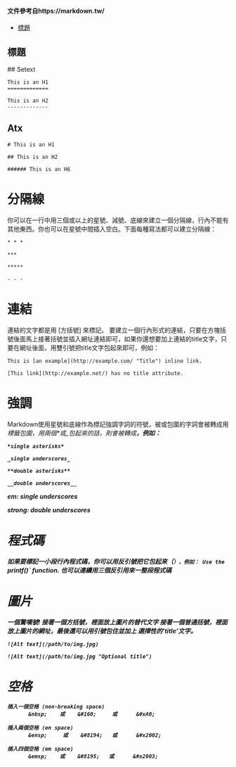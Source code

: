 #### 文件參考自https://markdown.tw/
* [標題](#1) 
<h2 id="1">標題</h2>
## Setext

```
This is an H1
=============

This is an H2
-------------
```
## Atx
```
# This is an H1

## This is an H2

###### This is an H6
```
# 分隔線
你可以在一行中用三個或以上的星號、減號、底線來建立一個分隔線，行內不能有其他東西。你也可以在星號中間插入空白。下面每種寫法都可以建立分隔線：
```
* * *

***

*****

- - -
```
# 連結
連結的文字都是用 [方括號] 來標記。
要建立一個行內形式的連結，只要在方塊括號後面馬上接著括號並插入網址連結即可，如果你還想要加上連結的title文字，只要在網址後面，用雙引號把title文字包起來即可，例如：
```
This is [an example](http://example.com/ "Title") inline link.

[This link](http://example.net/) has no title attribute.
```
# 強調
Markdown使用星號和底線作為標記強調字詞的符號，被或包圍的字詞會被轉成用<em>標籤包圍，用兩個*或_包起來的話，則會被轉成<strong>，例如：
```
*single asterisks*

_single underscores_

**double asterisks**

__double underscores__
```
em:
_single underscores_

strong:
__double underscores__
 
# 程式碼
如果要標記一小段行內程式碼，你可以用反引號把它包起來（`），例如：
Use the `printf()` function.
也可以連續用三個反引用來一整段程式碼

# 圖片
一個驚嘆號!
接著一個方括號，裡面放上圖片的替代文字
接著一個普通括號，裡面放上圖片的網址，最後還可以用引號包住並加上 選擇性的’title’文字。
```
![Alt text](/path/to/img.jpg)

![Alt text](/path/to/img.jpg "Optional title")
```
# 空格
```
插入一個空格 (non-breaking space)
　　　　&nbsp;    或    &#160;     或      &#xA0;

插入兩個空格 (en space)
　　　　&ensp;     或    &#8194;   或      &#x2002;

插入四個空格 (em space)
　　　　&emsp;    或    &#8195;   或      &#x2003;
```
